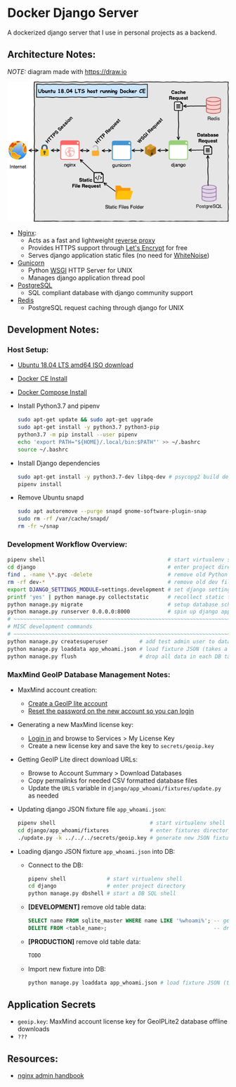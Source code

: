 #  Docker Django Server

A dockerized django server that I use in personal projects as a backend.

## Architecture Notes:

_NOTE:_ diagram made with https://draw.io

![Architecture](./docs/architecture.png)

- [Nginx](https://www.nginx.com/):
  - Acts as a fast and lightweight [reverse proxy](https://en.wikipedia.org/wiki/Reverse_proxy)
  - Provides HTTPS support through [Let's Encrypt](https://letsencrypt.org/) for free
  - Serves django application static files (no need for [WhiteNoise](http://whitenoise.evans.io/en/stable/))
- [Gunicorn](https://gunicorn.org/)
  - Python [WSGI](https://en.wikipedia.org/wiki/Web_Server_Gateway_Interface) HTTP Server for UNIX
  - Manages django application thread pool
- [PostgreSQL](https://www.postgresql.org/)
  - SQL compliant database with django community support
- [Redis](https://redis.io/)
  - PostgreSQL request caching through django for UNIX

## Development Notes:

### Host Setup:

- [Ubuntu 18.04 LTS amd64 ISO download](https://ubuntu.com/download/server/thank-you?version=18.04.4&architecture=amd64)

- [Docker CE Install](https://docs.docker.com/install/linux/docker-ce/ubuntu/)

- [Docker Compose Install](https://docs.docker.com/compose/install/)

- Install Python3.7 and pipenv

  ```bash
  sudo apt-get update && sudo apt-get upgrade
  sudo apt-get install -y python3.7 python3-pip
  python3.7 -m pip install --user pipenv
  echo 'export PATH="${HOME}/.local/bin:$PATH"' >> ~/.bashrc
  source ~/.bashrc
  ```

- Install Django dependencies

  ```bash
  sudo apt-get install -y python3.7-dev libpq-dev # psycopg2 build dependencies 
  pipenv install
  ```

- Remove Ubuntu snapd

  ```bash
  sudo apt autoremove --purge snapd gnome-software-plugin-snap
  sudo rm -rf /var/cache/snapd/
  rm -fr ~/snap
  ```

### Development Workflow Overview:

```bash
pipenv shell                                       # start virtualenv shell
cd django                                          # enter project directory
find . -name \*.pyc -delete                        # remove old Python bytecode
rm -rf dev-*                                       # remove old dev files
export DJANGO_SETTINGS_MODULE=settings.development # set django settings module
printf 'yes' | python manage.py collectstatic      # recollect static files 
python manage.py migrate                           # setup database schema
python manage.py runserver 0.0.0.0:8000            # spin up django app
# ~~~~~~~~~~~~~~~~~~~~~~~~~~~~~~~~~~~~~~~~~~~~~~~~~~~~~~~~~~~~~~~~~~~~~~~~~~~
# MISC development commands
# ~~~~~~~~~~~~~~~~~~~~~~~~~~~~~~~~~~~~~~~~~~~~~~~~~~~~~~~~~~~~~~~~~~~~~~~~~~~
python manage.py createsuperuser          # add test admin user to database
python manage.py loaddata app_whoami.json # load fixture JSON (takes a while)
python manage.py flush                    # drop all data in each DB table
```

### MaxMind GeoIP Database Management Notes:

- MaxMind account creation:

  - [Create a GeoIP lite account](https://www.maxmind.com/en/geolite2/signup)
  - [Reset the password on the new account so you can login](https://www.maxmind.com/en/account/forgot-password)

- Generating a new MaxMind license key:

  - [Login in](https://www.maxmind.com/en/account/login) and browse to Services > My License Key 
  - Create a new license key and save the key to `secrets/geoip.key`

- Getting GeoIP Lite direct download URLs:

  - Browse to Account Summary > Download Databases
  - Copy permalinks for needed CSV formatted database files 
  - Update the `URLS` variable in `django/app_whoami/fixtures/update.py` as needed

- Updating django JSON fixture file `app_whoami.json`:

  ```bash
  pipenv shell                              # start virtualenv shell
  cd django/app_whoami/fixtures             # enter fixtures directory
  ./update.py -k ../../../secrets/geoip.key # generate new JSON fixture
  ```

- Loading django JSON fixture `app_whoami.json` into DB:

  - Connect to the DB:

    ```bash
    pipenv shell             # start virtualenv shell
    cd django                # enter project directory
    python manage.py dbshell # start a DB SQL shell
    ```

  - **[DEVELOPMENT]** remove old table data:

    ```sql
    SELECT name FROM sqlite_master WHERE name LIKE '%whoami%'; -- get app tables
    DELETE FROM <table_name>;                                  -- drop table data
    ```

  - **[PRODUCTION]** remove old table data:

    ```sql
    TODO
    ```

  - Import new fixture into DB:

    ```bash
    python manage.py loaddata app_whoami.json # load fixture JSON (takes a while)
    ```

## Application Secrets

- `geoip.key`: MaxMind account license key for GeoIPLite2 database offline downloads
- `???`

## Resources:

- [nginx admin handbook](https://github.com/trimstray/nginx-admins-handbook)

